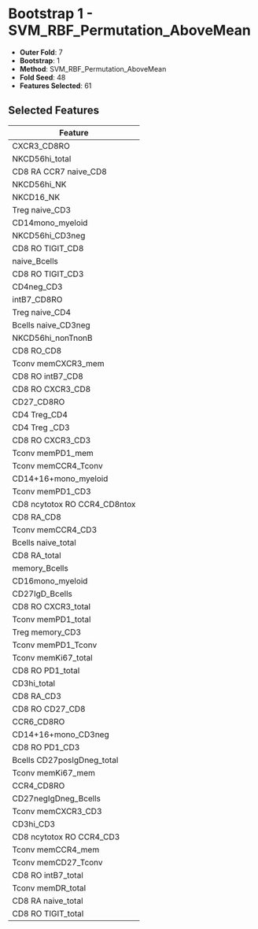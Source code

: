 # Bootstrap 1 - SVM_RBF_Permutation_AboveMean

- **Outer Fold**: 7
- **Bootstrap**: 1
- **Method**: SVM_RBF_Permutation_AboveMean
- **Fold Seed**: 48
- **Features Selected**: 61

## Selected Features

| Feature |
|---------|
| CXCR3_CD8RO |
| NKCD56hi_total |
| CD8 RA CCR7 naive_CD8 |
| NKCD56hi_NK |
| NKCD16_NK |
| Treg naive_CD3 |
| CD14mono_myeloid |
| NKCD56hi_CD3neg |
| CD8 RO TIGIT_CD8 |
| naive_Bcells |
| CD8 RO TIGIT_CD3 |
| CD4neg_CD3 |
| intB7_CD8RO |
| Treg naive_CD4 |
| Bcells naive_CD3neg |
| NKCD56hi_nonTnonB |
| CD8 RO_CD8 |
| Tconv memCXCR3_mem |
| CD8 RO intB7_CD8 |
| CD8 RO CXCR3_CD8 |
| CD27_CD8RO |
| CD4 Treg_CD4 |
| CD4 Treg _CD3 |
| CD8 RO CXCR3_CD3 |
| Tconv memPD1_mem |
| Tconv memCCR4_Tconv |
| CD14+16+mono_myeloid |
| Tconv memPD1_CD3 |
| CD8 ncytotox RO CCR4_CD8ntox |
| CD8 RA_CD8 |
| Tconv memCCR4_CD3 |
| Bcells naive_total |
| CD8 RA_total |
| memory_Bcells |
| CD16mono_myeloid |
| CD27IgD_Bcells |
| CD8 RO CXCR3_total |
| Tconv memPD1_total |
| Treg memory_CD3 |
| Tconv memPD1_Tconv |
| Tconv memKi67_total |
| CD8 RO PD1_total |
| CD3hi_total |
| CD8 RA_CD3 |
| CD8 RO CD27_CD8 |
| CCR6_CD8RO |
| CD14+16+mono_CD3neg |
| CD8 RO PD1_CD3 |
| Bcells CD27posIgDneg_total |
| Tconv memKi67_mem |
| CCR4_CD8RO |
| CD27negIgDneg_Bcells |
| Tconv memCXCR3_CD3 |
| CD3hi_CD3 |
| CD8 ncytotox RO CCR4_CD3 |
| Tconv memCCR4_mem |
| Tconv memCD27_Tconv |
| CD8 RO intB7_total |
| Tconv memDR_total |
| CD8 RA naive_total |
| CD8 RO TIGIT_total |
